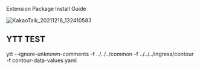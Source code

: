 Extension Package Install Guide

![KakaoTalk_20211216_132410583](https://user-images.githubusercontent.com/62123205/146474703-e8278c84-cdb5-45a4-98ca-d9971902fb0e.png)

## YTT TEST
ytt --ignore-unknown-comments -f ../../../common -f ../../../ingress/contour -f contour-data-values.yaml
